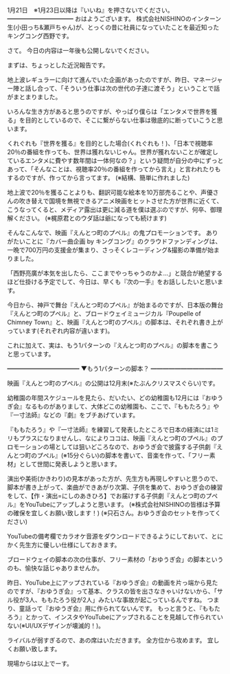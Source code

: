 1月21日　※1月23日以降は『いいね』を押さないでください。
━━━━━━━━━━━
おはようございます。
株式会社NISHINOのインターン生(小田っち&瀬戸ちゃん)が、とっくの昔に社員になっていたことを最近知ったキングコング西野です。

さて。
今日の内容は一年後も公開しないでください。

まずは、ちょっとした近況報告です。

地上波レギュラーに向けて進んでいた企画があったのですが、昨日、マネージャー陣と話し合って、「そういう仕事は次の世代の子達に渡そう」ということで話がまとまりました。

いろんな生き方があると思うのですが、やっぱり僕らは「エンタメで世界を獲る」を目的としているので、そこに繋がらない仕事は徹底的に断っていこうと思います。

くれぐれも『世界を獲る』を目的とした場合(くれぐれも！)、「日本で視聴率20％の番組を作っても、世界は獲れないじゃん。世界が獲れないことが確定しているエンタメに費やす数年間は一体何なの？」という疑問が自分の中にずっとあって、「そんなことは、視聴率20％の番組を作ってから言え」と言われたりもするのですが、作ってから言ってます。
(※結構、簡単に作れました)

地上波で20％を獲ることよりも、翻訳可能な絵本を10万部売ることや、声優さんの吹き替えで国境を無視できるアニメ映画をヒットさせた方が世界に近くて、こうなってくると、メディア露出は更に減る道を僕は選ぶのですが、何卒、御理解ください。
(※梶原君とのウダ話は爺になっても続けます)

そんなこんなで、映画『えんとつ町のプペル』の鬼プロモーションです。
ありがたいことに『カバー曲企画 by キングコング』のクラウドファンディングは、一晩で700万円の支援金が集まり、さっそくレコーディング&撮影の準備が始まりました。

「西野亮廣が本気を出したら、ここまでやっちゃうのかよ…」と競合が絶望するほど仕掛ける予定でして、今日は、早くも『次の一手』をお話ししたいと思います。

今日から、神戸で舞台『えんとつ町のプペル』が始まるのですが、日本版の舞台『えんとつ町のプペル』と、ブロードウェイミュージカル『Poupelle of Chimney Town』と、映画『えんとつ町のプペル』の脚本は、それぞれ書き上がっています(それぞれ内容が違います)。

これに加えて、実は、もう1パターンの『えんとつ町のプペル』の脚本を書こうと思っています。

━━━━━━━━━━━━
▼もう1パターンの脚本？
━━━━━━━━━━━━

映画『えんとつ町のプペル』の公開は12月末(※たぶんクリスマスぐらい)です。

幼稚園の年間スケジュールを見たら、だいたい、どの幼稚園も12月には『おゆうぎ会』なるものがありまして、大体どこの幼稚園も、ここで、『ももたろう』や『一寸法師』などの『劇』をブチあげています。

『ももたろう』や『一寸法師』を練習して発表したところで日本の経済には1ミリもプラスになりませんし、なによりココは、映画『えんとつ町のプペル』のプロモーションの場としては狙いどころなので、おゆうぎ会で披露する子供劇『えんとつ町のプペル』(※15分ぐらい)の脚本を書いて、音楽を作って、「フリー素材」として世間に発表しようと思います。

演出や美術(かきわり)の見本があった方が、先生方も再現しやすいと思うので、脚本が書き上がって、楽曲ができあがり次第、子供を集めて、おゆうぎ会の練習をして、【作・演出=にしのあきひろ】でお届けする子供劇『えんとつ町のプペル』をYouTubeにアップしようと思います。
(※株式会社NISHINOの皆様は予算の確保を宜しくお願い致します！)
(※只石さん。おゆうぎ会のセットを作ってください)

YouTubeの備考欄でカラオケ音源をダウンロードできるようにしておいて、とにかく先生方に優しい仕様にしておきます。

ブロードウェイの脚本の次の仕事が、フリー素材の「おゆうぎ会」の脚本というのも、愉快な話じゃありませんか。

昨日、YouTube上にアップされている『おゆうぎ会』の動画を片っ端から見たのですが、『おゆうぎ会』って基本、クラスの皆を出さなきゃいけないから、「サル役が3人、ももたろう役が2人」みたいな事故が起こっているんですね。
つまり、童話って『おゆうぎ会』用に作られてないんです。
もっと言うと、『ももたろう』とかって、インスタやYouTubeにアップされることを見越して作られていない(※UI/UXデザインが壊滅的！)。

ライバルが弱すぎるので、あの席はいただきます。
全方位から攻めます。
宜しくお願い致します。

現場からは以上でーす。
